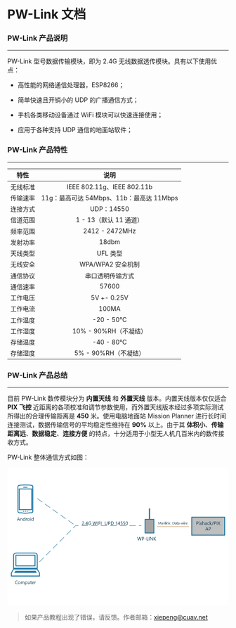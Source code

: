 # PW-Link 文档

### PW-Link 产品说明

---

PW-Link 型号数据传输模块，即为 2.4G 无线数据透传模块。具有以下使用优点：

 * 高性能的网络通信处理器，ESP8266；

 * 简单快速且开销小的 UDP 的广播通信方式；
 
 * 手机各类移动设备通过 WiFi 模块可以快速连接使用；
 
 * 应用于各种支持 UDP 通信的地面站软件；

### PW-Link 产品特性

---

| 特性 | 说明 |
| :---: | :---: |
| 无线标准 | IEEE 802.11g、IEEE 802.11b |
| 传输速率 | 11g：最高可达 54Mbps、11b：最高达 11Mbps |
| 连接方式 | UDP：14550 |
| 信道范围 | 1 - 13（默认 11 通道）|
| 频率范围 | 2412 - 2472MHz |
| 发射功率 | 18dbm |
| 天线类型 | UFL 类型 |
| 无线安全 | WPA/WPA2 安全机制 |
| 通信协议 | 串口透明传输方式 |
| 通信速率 | 57600 |
| 工作电压 | 5V +- 0.25V |
| 工作电流 | 100MA |
| 工作温度 | -20 - 50°C |
| 工作湿度 | 10% - 90%RH（不凝结）|
| 存储温度 | -40 - 80°C |
| 存储湿度 | 5% - 90%RH（不凝结）|

### PW-Link 产品总结

---

目前 PW-Link 数传模块分为 **内置天线** 和 **外置天线** 版本。内置天线版本仅仅适合 **PIX 飞控** 近距离的各项校准和调节参数使用，而外置天线版本经过多项实际测试所得出的合理传输距离是 **450** 米。使用电脑地面站 Mission Planner 进行长时间连接测试，数据传输信号的平均稳定性维持在 **90%** 以上。由于其 **体积小**、**传输距离远**、**数据稳定**、**连接方便** 的特点，十分适用于小型无人机几百米内的数传接收方式。

PW-Link 整体通信方式如图：

 ![](images/pwlink-connected-description.png)
 
> 如果产品教程出现了错误，请反馈。作者邮箱：xiepeng@cuav.net